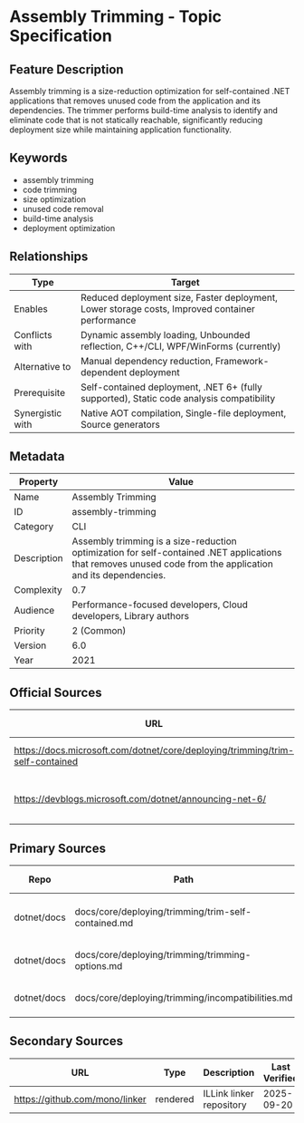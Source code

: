 # Assembly Trimming - Topic Specification

## Feature Description

Assembly trimming is a size-reduction optimization for self-contained .NET applications that removes unused code from the application and its dependencies. The trimmer performs build-time analysis to identify and eliminate code that is not statically reachable, significantly reducing deployment size while maintaining application functionality.

## Keywords

- assembly trimming
- code trimming
- size optimization
- unused code removal
- build-time analysis
- deployment optimization

## Relationships

| Type | Target |
| --- | --- |
| Enables | Reduced deployment size, Faster deployment, Lower storage costs, Improved container performance |
| Conflicts with | Dynamic assembly loading, Unbounded reflection, C++/CLI, WPF/WinForms (currently) |
| Alternative to | Manual dependency reduction, Framework-dependent deployment |
| Prerequisite | Self-contained deployment, .NET 6+ (fully supported), Static code analysis compatibility |
| Synergistic with | Native AOT compilation, Single-file deployment, Source generators |

## Metadata

| Property | Value |
| --- | --- |
| Name | Assembly Trimming |
| ID | assembly-trimming |
| Category | CLI |
| Description | Assembly trimming is a size-reduction optimization for self-contained .NET applications that removes unused code from the application and its dependencies. |
| Complexity | 0.7 |
| Audience | Performance-focused developers, Cloud developers, Library authors |
| Priority | 2 (Common) |
| Version | 6.0 |
| Year | 2021 |

## Official Sources

| URL | Type | Description | Last Verified |
| --- | --- | --- | --- |
| https://docs.microsoft.com/dotnet/core/deploying/trimming/trim-self-contained | rendered | Main assembly trimming documentation | 2025-09-20 |
| https://devblogs.microsoft.com/dotnet/announcing-net-6/ | rendered | .NET 6 announcement with trimming features | 2025-09-20 |

## Primary Sources

| Repo | Path | Description | Last Verified |
| --- | --- | --- | --- |
| dotnet/docs | docs/core/deploying/trimming/trim-self-contained.md | Trim self-contained deployments documentation | 0249c38f27 |
| dotnet/docs | docs/core/deploying/trimming/trimming-options.md | Trimming options and configuration | 0249c38f27 |
| dotnet/docs | docs/core/deploying/trimming/incompatibilities.md | Trimming incompatibilities documentation | 0249c38f27 |

## Secondary Sources

| URL | Type | Description | Last Verified |
| --- | --- | --- | --- |
| https://github.com/mono/linker | rendered | ILLink linker repository | 2025-09-20 |
